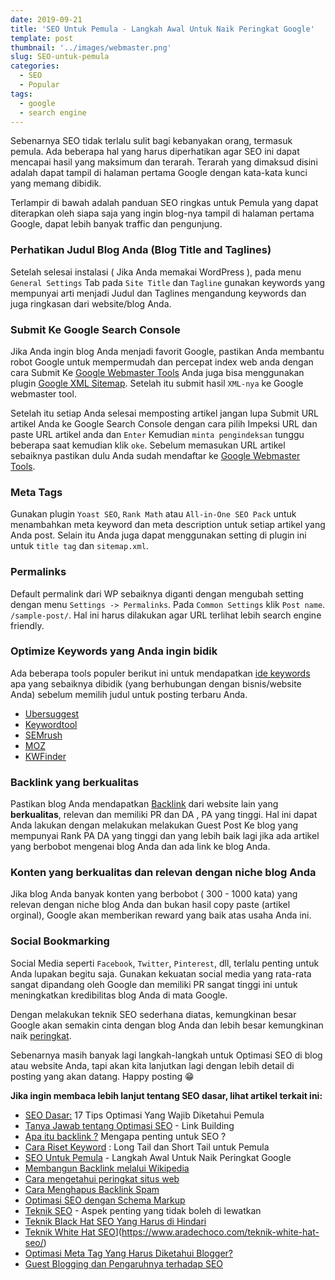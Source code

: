 ```yaml
---
date: 2019-09-21
title: 'SEO Untuk Pemula - Langkah Awal Untuk Naik Peringkat Google'
template: post
thumbnail: '../images/webmaster.png'
slug: SEO-untuk-pemula
categories:
  - SEO
  - Popular
tags:
  - google
  - search engine
---
```


Sebenarnya SEO tidak terlalu sulit bagi kebanyakan orang, termasuk pemula. Ada beberapa hal  yang harus diperhatikan agar SEO ini dapat mencapai hasil yang maksimum dan terarah. Terarah yang dimaksud disini adalah dapat tampil di halaman pertama Google dengan kata-kata kunci yang memang dibidik.

Terlampir di bawah adalah panduan SEO ringkas untuk Pemula yang dapat diterapkan oleh siapa saja yang ingin blog-nya tampil di halaman pertama Google, dapat lebih banyak traffic dan pengunjung.

### Perhatikan Judul Blog Anda (Blog Title and Taglines)

Setelah selesai instalasi ( Jika Anda memakai WordPress ), pada menu `General Settings` Tab pada `Site Title` dan `Tagline` gunakan keywords yang mempunyai arti menjadi Judul dan Taglines mengandung keywords dan juga ringkasan dari website/blog Anda.

### Submit Ke Google Search Console

Jika Anda ingin blog Anda menjadi favorit Google, pastikan Anda membantu robot Google untuk mempermudah dan percepat index web anda dengan cara Submit Ke [Google Webmaster Tools](https://search.google.com/search-console) Anda juga bisa menggunakan plugin [Google XML Sitemap](https://id.wordpress.org/plugins/google-sitemap-generator/). Setelah itu submit hasil `XML-nya` ke Google webmaster tool.

Setelah itu setiap Anda selesai memposting artikel jangan lupa Submit URL artikel Anda ke Google Search Console dengan cara pilih Impeksi URL dan paste URL artikel anda dan `Enter` Kemudian `minta pengindeksan` tunggu beberapa saat kemudian klik `oke`. Sebelum memasukan URL artikel sebaiknya pastikan dulu Anda sudah mendaftar ke [Google Webmaster Tools](https://search.google.com/search-console). 

### Meta Tags

Gunakan plugin `Yoast SEO`, `Rank Math` atau `All-in-One SEO Pack` untuk menambahkan meta keyword dan meta description untuk setiap artikel yang Anda post. Selain itu Anda juga dapat menggunakan setting di plugin ini untuk `title tag` dan `sitemap.xml`.

### Permalinks

Default permalink dari WP sebaiknya diganti dengan mengubah setting dengan menu `Settings -> Permalinks`. Pada `Common Settings` klik `Post name`. `/sample-post/`. Hal ini harus dilakukan agar URL terlihat lebih search engine friendly.

### Optimize Keywords yang Anda ingin bidik

Ada  beberapa tools populer berikut ini untuk mendapatkan [ide keywords](https://www.aradechoco.com/cara-riset-keyword-untuk-pemula/) apa yang sebaiknya dibidik (yang berhubungan dengan bisnis/website Anda) sebelum memilih judul untuk  posting terbaru Anda.

- [Ubersuggest](https://neilpatel.com/ubersuggest/) 
- [Keywordtool](https://keywordtool.io/) 
- [SEMrush](https://www.semrush.com/) 
- [MOZ](https://moz.com/) 
- [KWFinder](https://kwfinder.com/) 


### Backlink yang berkualitas

Pastikan blog Anda mendapatkan [Backlink](https://www.aradechoco.com/apa-itu-backlink/) dari website lain yang **berkualitas**, relevan dan memiliki PR dan DA , PA yang tinggi.  Hal ini dapat Anda lakukan dengan melakukan melakukan Guest Post Ke blog yang mempunyai Rank PA DA yang tinggi dan yang lebih baik lagi jika ada artikel yang berbobot mengenai blog Anda dan ada link ke blog Anda.

### Konten yang berkualitas dan relevan dengan niche blog Anda

Jika blog Anda banyak konten yang berbobot ( 300 - 1000 kata) yang relevan dengan niche blog Anda dan bukan hasil copy paste (artikel orginal), Google akan memberikan reward yang baik atas usaha Anda ini.

### Social Bookmarking 

Social Media seperti `Facebook`, `Twitter`, `Pinterest`, dll, terlalu penting untuk Anda lupakan begitu saja. Gunakan kekuatan social media yang rata-rata sangat dipandang oleh Google dan memiliki PR sangat tinggi ini untuk meningkatkan kredibilitas blog Anda di mata Google.

Dengan melakukan teknik SEO sederhana diatas, kemungkinan besar Google akan semakin cinta dengan blog Anda dan lebih besar kemungkinan naik [peringkat](https://www.aradechoco.com/cara-mengetahui-peringkat-situs-web/).

Sebenarnya masih banyak lagi langkah-langkah untuk Optimasi SEO di blog atau website Anda, tapi akan kita lanjutkan lagi dengan lebih detail di posting yang akan datang. Happy posting 😁

**Jika ingin membaca lebih lanjut tentang SEO dasar, lihat artikel terkait ini:**

- [SEO Dasar:](https://www.aradechoco.com/seo-dasar-untuk-pemula/) 17 Tips Optimasi Yang Wajib Diketahui Pemula
- [Tanya Jawab tentang Optimasi SEO](https://www.aradechoco.com/seo-link-building/) - Link Building
- [Apa itu backlink ?](https://www.aradechoco.com/apa-itu-backlink/) Mengapa penting untuk SEO ?
- [Cara Riset Keyword](https://www.aradechoco.com/cara-riset-keyword-untuk-pemula/) : Long Tail dan Short Tail untuk Pemula
- [SEO Untuk Pemula](https://www.aradechoco.com/SEO-untuk-pemula/) - Langkah Awal Untuk Naik Peringkat Google 
- [Membangun Backlink melalui Wikipedia](https://www.aradechoco.com/backlink-melalui-wikipedia/)
- [Cara mengetahui peringkat situs web](https://www.aradechoco.com/cara-mengetahui-peringkat-situs-web/)
- [Cara Menghapus Backlink Spam](https://www.aradechoco.com/menghapus-backlink-spam/)
- [Optimasi SEO dengan Schema Markup](https://www.aradechoco.com/optimasi-schema-markup/)
- [Teknik SEO](https://www.aradechoco.com/teknik-seo/) - Aspek penting yang tidak boleh di lewatkan
- [Teknik Black Hat SEO Yang Harus di Hindari](https://www.aradechoco.com/teknik-black-hat-seo/)
- [Teknik White Hat SEO](https://www.aradechoco.com/teknik-white-hat-seo/)](https://www.aradechoco.com/teknik-white-hat-seo/)
- [Optimasi Meta Tag Yang Harus Diketahui Blogger?](https://www.aradechoco.com/optimasi-meta-tag/)
- [Guest Blogging dan Pengaruhnya terhadap SEO](https://www.aradechoco.com/guest-blog-seo/)
